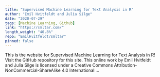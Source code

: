 ```yaml
---
title: "Supervised Machine Learning for Text Analysis in R"
author: "Emil Hvitfeldt and Julia Silge"
date: "2020-07-29"
tags: [Machine Learning, Github]
link: "https://smltar.com/"
length_weight: "40.8%"
repo: "EmilHvitfeldt/smltar"
pinned: false
---
```


This is the website for Supervised Machine Learning for Text Analysis in R! Visit the GitHub repository for this site. This online work by Emil Hvitfeldt and Julia Silge is licensed under a Creative Commons Attribution-NonCommercial-ShareAlike 4.0 International ...
